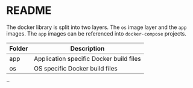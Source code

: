 # README
The docker library is split into two layers.  The `os` image layer and the `app` images.
The `app` images can be referenced into `docker-compose` projects.

| Folder | Description |
| --- | --- |
| app | Application specific Docker build files |
| os | OS specific Docker build files |
``
